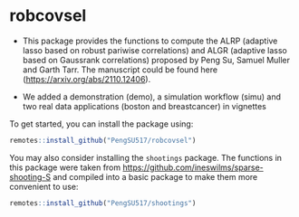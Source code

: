 # robcovsel

- This package provides the functions to compute the ALRP (adaptive lasso based on robust pariwise correlations) and ALGR (adaptive lasso based on Gaussrank correlations) proposed by Peng Su, Samuel Muller and Garth Tarr. The manuscript could be found here (https://arxiv.org/abs/2110.12406).

- We added a demonstration (demo), a simulation workflow (simu) and two real data applications (boston and breastcancer) in vignettes

To get started, you can install the package using:

```r
remotes::install_github("PengSU517/robcovsel")
```

You may also consider installing the `shootings` package. The functions in this package were taken from https://github.com/ineswilms/sparse-shooting-S and compiled into a basic package to make them more convenient to use:

```r
remotes::install_github("PengSU517/shootings")
```


